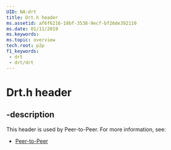 ```yaml
---
UID: NA:drt
title: Drt.h header
ms.assetid: af6f6216-18bf-3538-9ecf-bf26de392110
ms.date: 01/11/2019
ms.keywords: 
ms.topic: overview
tech.root: p2p
f1_keywords:
 - drt
 - drt/drt
---
```


# Drt.h header


## -description

This header is used by Peer-to-Peer. For more information, see:

- [Peer-to-Peer](../_p2p/index.md)

